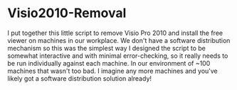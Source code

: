 # Visio2010-Removal
I put together this little script to remove Visio Pro 2010 and install the free viewer
on machines in our workplace. We don't have a software distribution mechanism so this was the simplest way
I designed the script to be somewhat interactive and with minimal error-checking, so it really needs
to be run individually against each machine. In our environment of ~100 machines that wasn't too bad.
I imagine any more machines and you've likely got a software distribution solution already!
